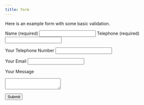 ```yaml
---
title: Form
---
```


Here is an example form with some basic validation.

<form id="the-form" action="" method="post">
  <label for="name">
    Name <span aria-hidden="true">(required)</span>
  </label>
  <input
    type="text"
    id="name"
    name="name"
    required
  />

  <label for="name">
    Telephone <span aria-hidden="true">(required)</span>
  </label>
  <input
    type="number"
    id="number"
    number="name"
    required
  />

  <label for="number">Your Telephone Number</label>
  <input type="number" id="number" name="number">

  <label for="email">Your Email</label>
  <input type="email" id="email" name="email">

  <label for="message">Your Message</label>
  <textarea id="message" name="message"></textarea>

  <button type="submit">Submit</button>
</form>  

